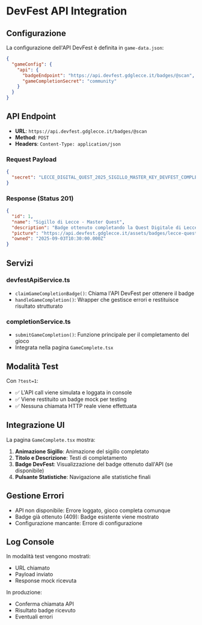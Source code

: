 # DevFest API Integration

## Configurazione

La configurazione dell'API DevFest è definita in `game-data.json`:

```json
{
  "gameConfig": {
    "api": {
      "badgeEndpoint": "https://api.devfest.gdglecce.it/badges/@scan",
      "gameCompletionSecret": "community"
    }
  }
}
```

## API Endpoint

- **URL**: `https://api.devfest.gdglecce.it/badges/@scan`
- **Method**: `POST`
- **Headers**: `Content-Type: application/json`

### Request Payload

```json
{
  "secret": "LECCE_DIGITAL_QUEST_2025_SIGILLO_MASTER_KEY_DEVFEST_COMPLETION_BADGE_ULTIMATE_SEAL"
}
```

### Response (Status 201)

```json
{
  "id": 1,
  "name": "Sigillo di Lecce - Master Quest",
  "description": "Badge ottenuto completando la Quest Digitale di Lecce al DevFest 2025",
  "picture": "https://api.devfest.gdglecce.it/assets/badges/lecce-quest-master.png",
  "owned": "2025-09-03T10:30:00.000Z"
}
```

## Servizi

### devfestApiService.ts

- `claimGameCompletionBadge()`: Chiama l'API DevFest per ottenere il badge
- `handleGameCompletion()`: Wrapper che gestisce errori e restituisce risultato strutturato

### completionService.ts

- `submitGameCompletion()`: Funzione principale per il completamento del gioco
- Integrata nella pagina `GameComplete.tsx`

## Modalità Test

Con `?test=1`:

- ✅ L'API call viene simulata e loggata in console
- ✅ Viene restituito un badge mock per testing
- ✅ Nessuna chiamata HTTP reale viene effettuata

## Integrazione UI

La pagina `GameComplete.tsx` mostra:

1. **Animazione Sigillo**: Animazione del sigillo completato
2. **Titolo e Descrizione**: Testi di completamento  
3. **Badge DevFest**: Visualizzazione del badge ottenuto dall'API (se disponibile)
4. **Pulsante Statistiche**: Navigazione alle statistiche finali

## Gestione Errori

- API non disponibile: Errore loggato, gioco completa comunque
- Badge già ottenuto (409): Badge esistente viene mostrato
- Configurazione mancante: Errore di configurazione

## Log Console

In modalità test vengono mostrati:
- URL chiamato
- Payload inviato
- Response mock ricevuta

In produzione:
- Conferma chiamata API
- Risultato badge ricevuto
- Eventuali errori
